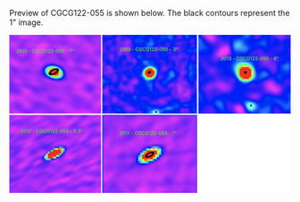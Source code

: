 Preview of CGCG122-055 is shown below. The black contours represent the 1" image.  

![CGCG122-055](CGCG122-055.png "CGCG122-055")

